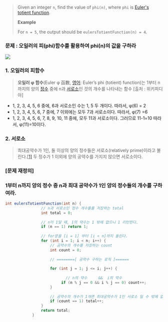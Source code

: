 > Given an integer `n`, find the value of `phi(n)`, where `phi` is [Euler's totient function](keyword://eulers-totient-phi-function).
>
> **Example**
>
> For `n = 5`, the output should be
> `eulersTotientFunction(n) = 4`.

### 문제 : 오일러의 피(phi)함수를 활용하여 phi(n)의 값을 구하라

![](http://cfs6.blog.daum.net/image/22/blog/2007/06/14/22/34/467143cd227df&filename=20070612095807_532_1.jpg)


### 1. 오일러의 피함수

> **오일러 φ 함수**(Euler φ 函數, [영어](https://ko.wikipedia.org/wiki/%EC%98%81%EC%96%B4): Euler’s phi (totient) function)는 1부터 n까지의 양의 [정수](https://ko.wikipedia.org/wiki/%EC%A0%95%EC%88%98) 중에 n과 [서로소](https://ko.wikipedia.org/wiki/%EC%84%9C%EB%A1%9C%EC%86%8C_(%EC%88%98%EB%A1%A0))인 것의 개수를 나타내는 함수 [출처 : 위키피디아]

- 1, 2, 3, 4, 5, 6 중에, 6과 서로소인 수는 1, 5 두 개이다. 따라서, φ(6) = 2
- 1, 2, 3, 4, 5, 6, 7 중에, 7 이외에는 모두 7과 서로소이다. 따라서, φ(7) =6
- 1, 2, 3, 4, 5, 6, 7, 8, 9, 10, 11 중에, 모두 11과 서로소이다. 그러므로 11-1=10 따라서, φ(11)=10이다.



### 2. 서로소

> 최대공약수가 1인, 둘 이상의 양의 정수들은 서로소(relatively prime)이라고 불린다.[[1\]](https://ko.wikipedia.org/wiki/%EC%84%9C%EB%A1%9C%EC%86%8C_(%EC%88%98%EB%A1%A0)#cite_note-1) 두 정수가 1 이외에 양의 공약수를 가지지 않으면 서로소이다.

### [문제 재정의]

### 1부터 n까지 양의 정수 중 n과 최대 공약수가 1인 양의 정수들의 개수를 구하여라.

```java
int eulersTotientFunction(int n) {
	    		// n과 서로소인 정수 개수를를 저장하는 total
		        int total = 0;
  
  				// n이 1일 때, 1의 약수는 1 밖에 없으니 1 리턴한다. 
		        if (n == 1) return 1;
  
  				// for문을 [i = 1] 부터 [i < n]까지 돌린다.
		        for (int i = 1; i < n; i++) {
		        	// 공약수의 개수를 저장하는 count   
		            int count = 0;
                  	
                  	// ========[ 공약수 구하는 로직 ]======
             
		            for (int j = 1; j <= i; j++) {
			    
                           // n의 약수     &&  i의 약수 
		            	 if (n % j == 0 && i % j == 0) count++;
		            }
			    
                    // 공약수의 개수가 1개면 최대공약수가 1인 서로소 일 수 밖에 없음
		            if (count == 1) total++;
		        }
		        return total;
		    }
```
